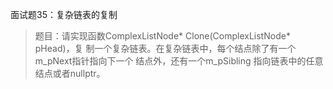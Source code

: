 面试题35：复杂链表的复制
> 题目：请实现函数ComplexListNode* Clone(ComplexListNode* pHead)，复
制一个复杂链表。在复杂链表中，每个结点除了有一个m_pNext指针指向下一个
结点外，还有一个m_pSibling 指向链表中的任意结点或者nullptr。